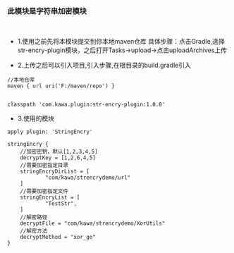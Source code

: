 ### 此模块是字符串加密模块
<br/>

+ 1.使用之前先将本模块提交到你本地maven仓库
具体步骤：点击Gradle,选择str-encry-plugin模块，之后打开Tasks->upload->点击uploadArchives上传

+ 2.上传之后可以引入项目,引入步骤,在根目录的build.gradle引入
```
//本地仓库
maven { url uri('F:/maven/repo') }


classpath 'com.kawa.plugin:str-encry-plugin:1.0.0'
```

+ 3.使用的模块
```
apply plugin: 'StringEncry'

stringEncry {
    //加密密钥，默认[1,2,3,4,5]
    decryptKey = [1,2,6,4,5]
    //需要加密指定目录
    stringEncryDirList = [
            "com/kawa/strencrydemo/url"
    ]
    //需要加密指定文件
    stringEncryList = [
            "TestStr",
    ]
    //解密路径
    decryptFile = "com/kawa/strencrydemo/XorUtils"
    //解密方法
    decryptMethod = "xor_go"
}
```
